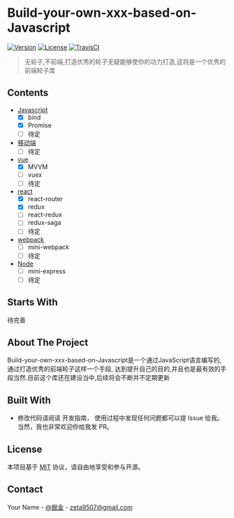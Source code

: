 # Build-your-own-xxx-based-on-Javascript
[![Version](https://img.shields.io/npm/v/x-vui.svg)](https://www.npmjs.com/package/x-vui) [![License](https://img.shields.io/npm/l/x-vui.svg?style=flat)](https://opensource.org/licenses/MIT) [![TravisCI](https://travis-ci.org/Brickies/vui.svg)](https://travis-ci.org/Brickies/vui)

> 无轮子,不前端,打造优秀的轮子无疑能够使你的功力打造,这将是一个优秀的前端轮子库



## Contents

- [Javascript](#)
  - [x] bind
  - [x] Promise
  - [ ] 待定
  
- [移动端](#)
  - [ ] 待定
 
- [vue](#)
  - [x] MVVM
  - [ ] vuex
  - [ ] 待定
  
- [react](#)
  - [x] react-router
  - [x] redux
  - [ ] react-redux
  - [ ] redux-saga
  - [ ] 待定
  
- [webpack](#)
  - [ ] mini-webpack
  - [ ] 待定
  
- [Node](#)
  - [ ] mini-express
  - [ ] 待定

## Starts With
待完善

<!-- ABOUT THE PROJECT -->
## About The Project
Build-your-own-xxx-based-on-Javascript是一个通过JavaScript语言编写的,通过打造优秀的前端轮子这样一个手段,
达到提升自己的目的,并且也是最有效的手段当然.目前这个库还在建设当中,后续将会不断并不定期更新

## Built With
* 修改代码请阅读 开发指南， 使用过程中发现任何问题都可以提 Issue 给我。当然，我也非常欢迎你给我发 PR。




<!-- LICENSE -->
## License
本项目基于 [MIT](https://zh.wikipedia.org/wiki/MIT%E8%A8%B1%E5%8F%AF%E8%AD%89) 协议，请自由地享受和参与开源。



<!-- CONTACT -->
## Contact

Your Name - [@掘金](https://juejin.im/user/5ad6946f51882555894a53d1/posts) - zeta9507@gmail.com



